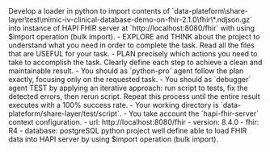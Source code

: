 <goal>
Develop a loader in python to import contents of `data-plateform\share-layer\test\mimic-iv-clinical-database-demo-on-fhir-2.1.0\fhir\*.ndjson.gz` into instance of HAPI FHIR server at `http://localhost:8080/fhir` with using $import operation (bulk import).
</goal>

<instructions>
- EXPLORE and THINK about the project to understand what you need in order to complete the task. Read all the files that are USEFUL for your task.
- PLAN precisely which actions you need to take to accomplish the task. Clearly define each step to achieve a clean and maintainable result.
- You should as `python-pro` agent follow the plan exactly, focusing only on the requested task.
- You should as `debugger` agent TEST by applying an iterative approach: run script to tests, fix the detected errors, then rerun script. Repeat this process until the entire result executes with a 100% success rate.
</instructions>

<recommandations>
- Your working directory is `data-plateform/share-layer/test/script`.
- You take account the `hapi-fhir-server` context configuration.
</recommandations>

<hapi-fhir-server>
- url: http://localhost:8080/fhir
- version: 8.4.0
- fhir: R4
- database: postgreSQL
</hapi-fhir-server>

<output>
python project well define able to load FHIR data into HAPI server by using $import operation (bulk import).
</output>
